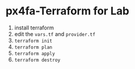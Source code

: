 # px4fa-Terraform for Lab

1. install terraform
2. edit the `vars.tf` and `provider.tf`
3. `terraform init`
4. `terraform plan`
5. `terraform apply`
6. `terraform destroy`


